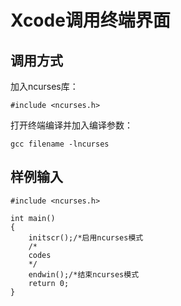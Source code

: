 # Xcode调用终端界面
## 调用方式
加入ncurses库：

```
#include <ncurses.h>
```
打开终端编译并加入编译参数：
```
gcc filename -lncurses
```
## 样例输入
```
#include <ncurses.h>

int main()
{
    initscr();/*启用ncurses模式
    /*
    codes
    */
    endwin();/*结束ncurses模式
    return 0;
}
```
